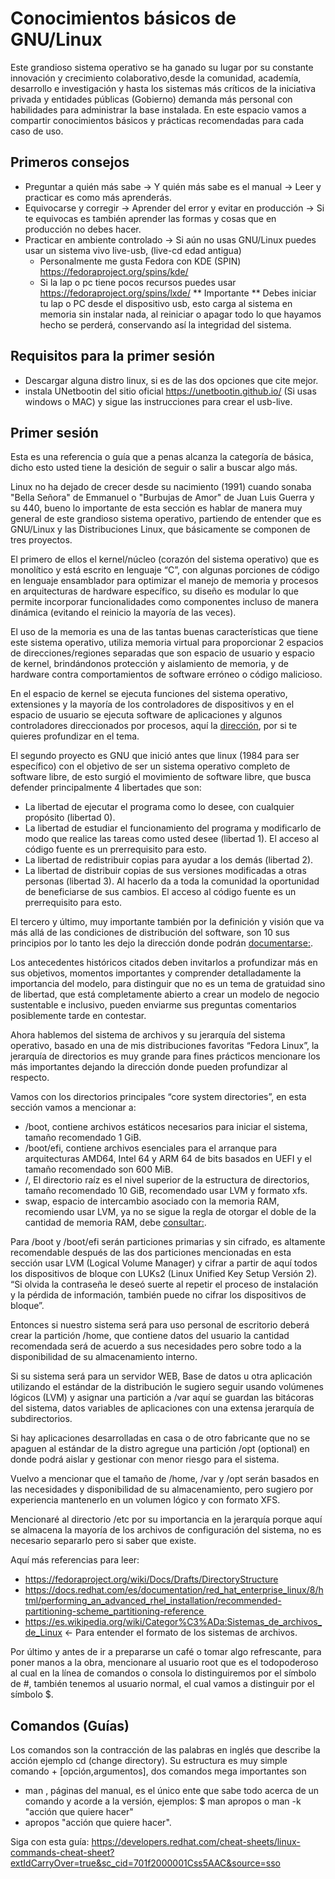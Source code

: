 # Conocimientos básicos de GNU/Linux
Este grandioso sistema operativo se ha ganado su lugar por su constante innovación y crecimiento colaborativo,desde la comunidad, academía, desarrollo e investigación y hasta los sistemas más críticos de la iniciativa privada y entidades públicas (Gobierno) demanda más personal con habilidades para administrar la base instalada. En este espacio vamos a compartir conocimientos básicos y prácticas recomendadas para cada caso de uso. 
## Primeros consejos
- Preguntar a quién más sabe -> Y quién más sabe es el manual -> Leer y practicar es como más aprenderás.
- Equivocarse y corregir -> Aprender del error y evitar en producción -> Si te equivocas es también aprender las formas y cosas que en producción no debes hacer.
- Practicar en ambiente controlado -> Si aún no usas GNU/Linux puedes usar un sistema vivo live-usb, (live-cd edad antigua)
  - Personalmente me gusta Fedora con KDE (SPIN) https://fedoraproject.org/spins/kde/
  - Si la lap o pc tiene pocos recursos puedes usar https://fedoraproject.org/spins/lxde/
** Importante ** Debes iniciar tu lap o PC desde el dispositivo usb, esto carga al sistema en memoria sin instalar nada, al reiniciar o apagar todo lo que hayamos hecho se perderá, conservando así la integridad del sistema.
## Requisitos para la primer sesión
- Descargar alguna distro linux, si es de las dos opciones que cite mejor.
- instala UNetbootin del sitio oficial https://unetbootin.github.io/ (Si usas windows o MAC) y sigue las instrucciones para crear el usb-live.
  
## Primer sesión
Esta es una referencia o guía que a penas alcanza la categoría de básica, dicho esto usted tiene la desición de seguir o salir a buscar algo más.

Linux no ha dejado de crecer desde su nacimiento (1991) cuando sonaba "Bella Señora" de Emmanuel o "Burbujas de Amor" de Juan Luis Guerra y su 440, bueno lo importante de esta sección es hablar de manera 
muy general de este grandioso sistema operativo, partiendo de entender que es GNU/Linux y las Distribuciones Linux, que básicamente se componen de tres proyectos.

El primero de ellos el kernel/núcleo (corazón del sistema operativo) que es monolítico y está escrito en lenguaje “C”, con algunas porciones de código en lenguaje ensamblador para optimizar el manejo de 
memoria y procesos en arquitecturas de hardware específico, su diseño es modular lo que permite incorporar funcionalidades como componentes incluso de manera dinámica (evitando el reinicio la mayoría de las veces).

El uso de la memoria es una de las tantas buenas características que tiene este sistema operativo, utiliza memoria virtual para proporcionar 2 espacios de direcciones/regiones separadas que son espacio de usuario y 
espacio de kernel, brindándonos protección y aislamiento de memoria, y de hardware contra comportamientos de software erróneo o código malicioso.

En el espacio de kernel se ejecuta funciones del sistema operativo, extensiones y la mayoría de los controladores de dispositivos y en el espacio de usuario se ejecuta software de aplicaciones y algunos 
controladores direccionados por procesos, aquí la [dirección](https://en.wikipedia.org/wiki/User_space_and_kernel_space), por si te quieres profundizar en el tema.

El segundo proyecto es GNU que inició antes que linux (1984 para ser específico) con el objetivo de ser un sistema operativo completo de software libre, de esto surgió el movimiento de software libre, que busca
defender principalmente 4 libertades que son:
- La libertad de ejecutar el programa como lo desee, con cualquier propósito (libertad 0).
- La libertad de estudiar el funcionamiento del programa y modificarlo de modo que realice las tareas como usted desee (libertad 1). El acceso al código fuente es un prerrequisito para esto.
- La libertad de redistribuir copias para ayudar a los demás (libertad 2).
- La libertad de distribuir copias de sus versiones modificadas a otras personas (libertad 3). Al hacerlo da a toda la comunidad la oportunidad de beneficiarse de sus cambios. El acceso al código fuente es un 
prerrequisito para esto.

El tercero y último, muy importante también por la definición y visión que va más allá de las condiciones de distribución del software, son 10 sus principios por lo tanto les dejo la dirección donde podrán
[documentarse:](https://opensource.org/osd).

Los antecedentes históricos citados deben invitarlos a profundizar más en sus objetivos, momentos importantes y comprender detalladamente la importancia del modelo, para distinguir que no es un tema de gratuidad
sino de libertad, que está completamente abierto a crear un modelo de negocio sustentable e inclusivo, pueden enviarme sus preguntas comentarios posiblemente tarde en contestar.

Ahora hablemos del sistema de archivos y su jerarquía del sistema operativo, basado en una de mis distribuciones favoritas “Fedora Linux”, la jerarquía de directorios es muy grande para fines prácticos mencionare 
los más importantes dejando la dirección donde pueden profundizar al respecto.

Vamos con los directorios principales “core system directories”, en esta sección vamos a mencionar a:
- /boot, contiene archivos estáticos necesarios para iniciar el sistema, tamaño recomendado 1 GiB.
- /boot/efi, contiene archivos esenciales para el arranque para arquitecturas AMD64, Intel 64 y ARM 64 de bits basados en UEFI y el tamaño recomendado son 600 MiB. 
- /, El directorio raíz es el nivel superior de la estructura de directorios, tamaño recomendado 10 GiB, recomendado usar LVM y formato xfs.
- swap, espacio de intercambio asociado con la memoria RAM, recomiendo usar LVM, ya no se sigue la regla de otorgar el doble de la cantidad de memoria RAM, debe 
[consultar:](https://docs.redhat.com/es/documentation/red_hat_enterprise_linux/8/html/performing_an_advanced_rhel_installation/recommended-partitioning-scheme_partitioning-reference).

Para /boot y /boot/efi serán particiones primarias y sin cifrado, es altamente recomendable después de las dos particiones mencionadas en esta sección usar LVM (Logical Volume Manager) y cifrar a partir de aquí 
todos los dispositivos de bloque con LUKs2 (Linux Unified Key Setup Versión 2). “Si olvida la contraseña le deseó suerte al repetir el proceso de instalación y la pérdida de información, también puede no cifrar 
los dispositivos de bloque”. 

Entonces si nuestro sistema será para uso personal de escritorio deberá crear la partición /home, que contiene datos del usuario la cantidad recomendada será de acuerdo a sus necesidades pero sobre todo a la disponibilidad 
de su almacenamiento interno. 

Si su sistema será para un servidor WEB, Base de datos u otra aplicación utilizando el estándar de la distribución le sugiero seguir usando volúmenes lógicos (LVM) y asignar una partición a /var aquí se guardan las bitácoras
del sistema, datos variables de aplicaciones con una extensa jerarquía de subdirectorios.

Si hay aplicaciones desarrolladas en casa o de otro fabricante que no se apaguen al estándar de la distro agregue una partición /opt (optional) en donde podrá aislar y gestionar con menor riesgo para el sistema.

Vuelvo a mencionar que el tamaño de /home, /var y /opt serán basados en las necesidades y disponibilidad de su almacenamiento, pero sugiero por experiencia mantenerlo en un volumen lógico y con formato XFS. 

Mencionaré al directorio /etc por su importancia en la jerarquía porque aquí se almacena la mayoría de los archivos de configuración del sistema, no es necesario separarlo pero si saber que existe. 

Aquí más referencias para leer: 

- https://fedoraproject.org/wiki/Docs/Drafts/DirectoryStructure
- https://docs.redhat.com/es/documentation/red_hat_enterprise_linux/8/html/performing_an_advanced_rhel_installation/recommended-partitioning-scheme_partitioning-reference 
- https://es.wikipedia.org/wiki/Categor%C3%ADa:Sistemas_de_archivos_de_Linux <- Para entender el formato de los sistemas de archivos.

Por último y antes de ir a prepararse un café o tomar algo refrescante, para poner manos a la obra, mencionare al usuario root que es el todopoderoso al cual en la línea de comandos o consola lo distinguiremos por el símbolo de #, 
también tenemos al usuario normal, el cual vamos a distinguir por el símbolo $.

## Comandos (Guías)
Los comandos son la contracción de las palabras en inglés que describe la acción ejemplo cd (change directory). Su estructura es muy simple comando + [opción,argumentos], dos comandos mega importantes son
- man , páginas del manual, es el único ente que sabe todo acerca de un comando y acorde a la versión, ejemplos: $ man apropos o man -k "acción que quiere hacer"
- apropos "acción que quiere hacer".

Siga con esta guía: https://developers.redhat.com/cheat-sheets/linux-commands-cheat-sheet?extIdCarryOver=true&sc_cid=701f2000001Css5AAC&source=sso 



